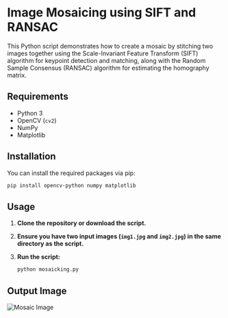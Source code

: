 # Image Mosaicing using SIFT and RANSAC

This Python script demonstrates how to create a mosaic by stitching two images together using the Scale-Invariant Feature Transform (SIFT) algorithm for keypoint detection and matching, along with the Random Sample Consensus (RANSAC) algorithm for estimating the homography matrix.

## Requirements

- Python 3
- OpenCV (`cv2`)
- NumPy
- Matplotlib



## Installation

You can install the required packages via pip:

```bash
pip install opencv-python numpy matplotlib
```

## Usage

1. **Clone the repository or download the script.**
   
2. **Ensure you have two input images (`img1.jpg` and `img2.jpg`) in the same directory as the script.**
   
3. **Run the script:**

    ```bash
    python mosaicking.py
    ```

## Output Image
![Mosaic Image](https://github.com/AromalShaji/ImageMosaicking/blob/main/Picture1.jpg)

